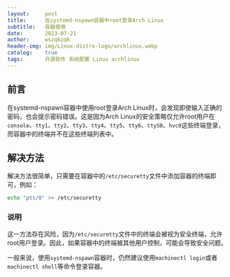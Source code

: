```yaml
---
layout:     post
title:      在systemd-nspawn容器中root登录Arch Linux
subtitle:   容器使用
date:       2023-07-21
author:     wszqkzqk
header-img: img/Linux-distro-logo/archlinux.webp
catalog:    true
tags:       开源软件 系统配置 Linux archlinux
---
```


## 前言

在systemd-nspawn容器中使用root登录Arch Linux时，会发现即使输入正确的密码，也会提示密码错误。这是因为Arch Linux的安全策略仅允许root用户在`console`、`tty1`、`tty2`、`tty3`、`tty4`、`tty5`、`tty6`、`ttyS0`、`hvc0`这些终端登录，而容器中的终端并不在这些终端列表中。

## 解决方法

解决方法很简单，只需要在容器中的`/etc/securetty`文件中添加容器的终端即可，例如：

```bash
echo "pts/0" >> /etc/securetty
```

### 说明

这一方法存在风险，因为`/etc/securetty`文件中的终端会被视为安全终端，允许root用户登录。因此，如果容器中的终端被其他用户控制，可能会导致安全问题。

一般来说，使用`systemd-nspawn`容器时，仍然建议使用`machinectl login`或者`machinectl shell`等命令登录容器。
